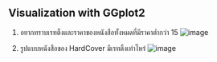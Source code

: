 ## Visualization with GGplot2

1. อยากทราบเรทติ้งและราคาของหนังสือทั้งหมดที่มีราคาต่ำกว่า 15
![image](https://user-images.githubusercontent.com/68915844/139427399-8c4313a1-c374-42e4-a11f-8f5367926e65.png)


2. รูปแบบหนังสือของ HardCover มีเรทติ้งเท่าไหร่
![image](https://user-images.githubusercontent.com/68915844/139427351-2c6f9ea4-63fb-4a2c-be85-a1fc3a284e2e.png)
